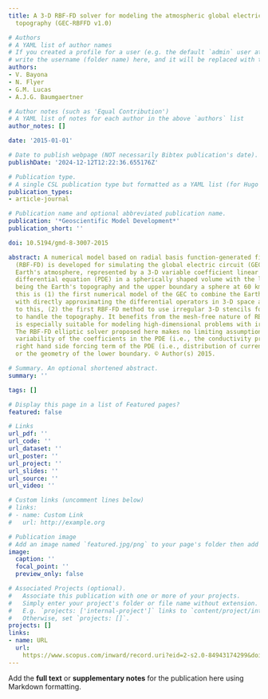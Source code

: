 ```yaml
---
title: A 3-D RBF-FD solver for modeling the atmospheric global electric circuit with
  topography (GEC-RBFFD v1.0)

# Authors
# A YAML list of author names
# If you created a profile for a user (e.g. the default `admin` user at `content/authors/admin/`), 
# write the username (folder name) here, and it will be replaced with their full name and linked to their profile.
authors:
- V. Bayona
- N. Flyer
- G.M. Lucas
- A.J.G. Baumgaertner

# Author notes (such as 'Equal Contribution')
# A YAML list of notes for each author in the above `authors` list
author_notes: []

date: '2015-01-01'

# Date to publish webpage (NOT necessarily Bibtex publication's date).
publishDate: '2024-12-12T12:22:36.655176Z'

# Publication type.
# A single CSL publication type but formatted as a YAML list (for Hugo requirements).
publication_types:
- article-journal

# Publication name and optional abbreviated publication name.
publication: '*Geoscientific Model Development*'
publication_short: ''

doi: 10.5194/gmd-8-3007-2015

abstract: A numerical model based on radial basis function-generated finite differences
  (RBF-FD) is developed for simulating the global electric circuit (GEC) within the
  Earth's atmosphere, represented by a 3-D variable coefficient linear elliptic partial
  differential equation (PDE) in a spherically shaped volume with the lower boundary
  being the Earth's topography and the upper boundary a sphere at 60 km. To our knowledge,
  this is (1) the first numerical model of the GEC to combine the Earth's topography
  with directly approximating the differential operators in 3-D space and, related
  to this, (2) the first RBF-FD method to use irregular 3-D stencils for discretization
  to handle the topography. It benefits from the mesh-free nature of RBF-FD, which
  is especially suitable for modeling high-dimensional problems with irregular boundaries.
  The RBF-FD elliptic solver proposed here makes no limiting assumptions on the spatial
  variability of the coefficients in the PDE (i.e., the conductivity profile), the
  right hand side forcing term of the PDE (i.e., distribution of current sources)
  or the geometry of the lower boundary. © Author(s) 2015.

# Summary. An optional shortened abstract.
summary: ''

tags: []

# Display this page in a list of Featured pages?
featured: false

# Links
url_pdf: ''
url_code: ''
url_dataset: ''
url_poster: ''
url_project: ''
url_slides: ''
url_source: ''
url_video: ''

# Custom links (uncomment lines below)
# links:
# - name: Custom Link
#   url: http://example.org

# Publication image
# Add an image named `featured.jpg/png` to your page's folder then add a caption below.
image:
  caption: ''
  focal_point: ''
  preview_only: false

# Associated Projects (optional).
#   Associate this publication with one or more of your projects.
#   Simply enter your project's folder or file name without extension.
#   E.g. `projects: ['internal-project']` links to `content/project/internal-project/index.md`.
#   Otherwise, set `projects: []`.
projects: []
links:
- name: URL
  url: 
    https://www.scopus.com/inward/record.uri?eid=2-s2.0-84943174299&doi=10.5194%2fgmd-8-3007-2015&partnerID=40&md5=9021751828d0227624ecc958a463b4ff
---
```


Add the **full text** or **supplementary notes** for the publication here using Markdown formatting.
